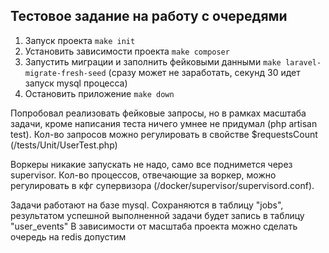 ## Тестовое задание на работу с очередями

1) Запуск проекта `make init`
2) Установить зависимости проекта `make composer`
3) Запустить миграции и заполнить фейковыми данными `make laravel-migrate-fresh-seed` (сразу может не заработать, секунд 30 идет запуск mysql процесса)
4) Остановить приложение `make down`

Попробовал реализовать фейковые запросы, но в рамках масштаба задачи, кроме написания теста ничего умнее не придумал (php artisan test). Кол-во запросов можно регулировать в свойстве $requestsCount (/tests/Unit/UserTest.php)

Воркеры никакие запускать не надо, само все поднимется через supervisor. Кол-во процессов, отвечающие за воркер, можно регулировать в кфг супервизора (/docker/supervisor/supervisord.conf).

Задачи работают на базе mysql. Сохраняются в таблицу "jobs", результатом успешной выполненной задачи будет запись в таблицу "user_events"
В зависимости от масштаба проекта можно сделать очередь на redis допустим
